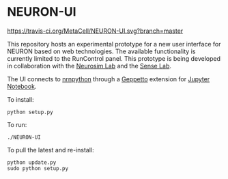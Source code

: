 # NEURON-UI

https://travis-ci.org/MetaCell/NEURON-UI.svg?branch=master

This repository hosts an experimental prototype for a new user interface for NEURON based on web technologies. 
The available functionality is currently limited to the RunControl panel.
This prototype is being developed in collaboration with the [Neurosim Lab](http://neurosimlab.org/) and the [Sense Lab](https://senselab.med.yale.edu/).

The UI connects to [nrnpython](http://www.neuron.yale.edu/neuron/static/docs/help/neuron/neuron/classes/python.html) through a [Geppetto](http://git.geppetto.org) extension for [Jupyter Notebook](http://jupyter.org/).

To install:
```
python setup.py
```
To run:
```
./NEURON-UI
```
To pull the latest and re-install:
```
python update.py
sudo python setup.py
```

